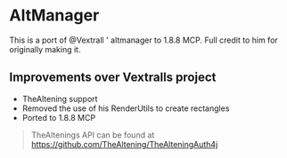 # AltManager

This is a port of @Vextrall ' altmanager to 1.8.8 MCP.
Full credit to him for originally making it.

## Improvements over Vextralls project
* TheAltening support
* Removed the use of his RenderUtils to create rectangles
* Ported to 1.8.8 MCP

> TheAltenings API can be found at https://github.com/TheAltening/TheAlteningAuth4j
